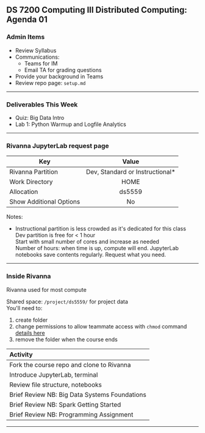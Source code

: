 ## DS 7200 Computing III Distributed Computing: Agenda 01



### Admin Items

- Review Syllabus
- Communications:
  - Teams for IM
  - Email TA for grading questions
- Provide your background in Teams 
- Review repo page: `setup.md`

---

### Deliverables This Week

- Quiz: Big Data Intro
- Lab 1: Python Warmup and Logfile Analytics


---

### Rivanna JupyterLab request page

| Key       | Value |
| ----------- | :-----------: |
| Rivanna Partition | Dev, Standard or Instructional* |
| Work Directory | HOME |
| Allocation| ds5559 |
| Show Additional Options| No |

Notes:    
* Instructional partition is less crowded as it's dedicated for this class  
Dev partition is free for  < 1 hour  
Start with small number of cores and increase as needed  
Number of hours: when time is up, compute will end. JupyterLab notebooks save contents regularly. Request what you need.

--- 
### Inside Rivanna

Rivanna used for most compute

Shared space: `/project/ds5559/` for project data  
You'll need to: 
1. create folder
2. change permissions to allow teammate access with `chmod` command [details here](https://linuxhandbook.com/chmod-command/)
3. remove the folder when the course ends

| Activity   |
| :----------- |
| Fork the course repo and clone to Rivanna |
| Introduce JupyterLab, terminal |
| Review file structure, notebooks |
| Brief Review NB: Big Data Systems Foundations |
| Brief Review NB: Spark Getting Started |
| Brief Review NB: Programming Assignment |

---
